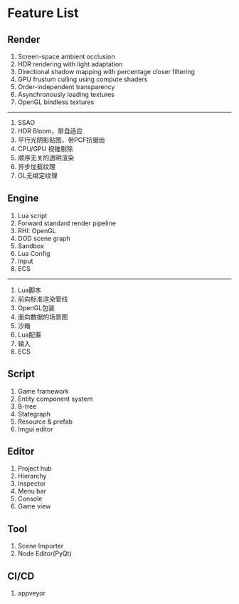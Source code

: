 # Feature List

## Render

1. Screen-space ambient occlusion
2. HDR rendering with light adaptation
3. Directional shadow mapping with percentage closer filtering
4. GPU frustum culling using compute shaders
5. Order-independent transparency
6. Asynchronously loading textures
7. OpenGL bindless textures

---

1. SSAO
2. HDR Bloom，带自适应
3. 平行光阴影贴图，带PCF抗锯齿
4. CPU/GPU 视锥剔除
5. 顺序无关的透明渲染
6. 异步加载纹理
7. GL无绑定纹理

## Engine

1. Lua script
2. Forward standard render pipeline
3. RHI: OpenGL
4. DOD scene graph
5. Sandbox
6. Lua Config
7. Input
8. ECS

---

1. Lua脚本
2. 前向标准渲染管线
3. OpenGL包装
4. 面向数据的场景图
5. 沙箱
6. Lua配置
7. 输入
8. ECS

## Script

1. Game framework
2. Entity component system
3. B-tree
4. Stategraph
5. Resource & prefab
6. Imgui editor

## Editor

1. Project hub
2. Hierarchy
3. Inspector
4. Menu bar
5. Console
6. Game view

## Tool

1. Scene Importer
2. Node Editor(PyQt)

## CI/CD

1. appveyor
